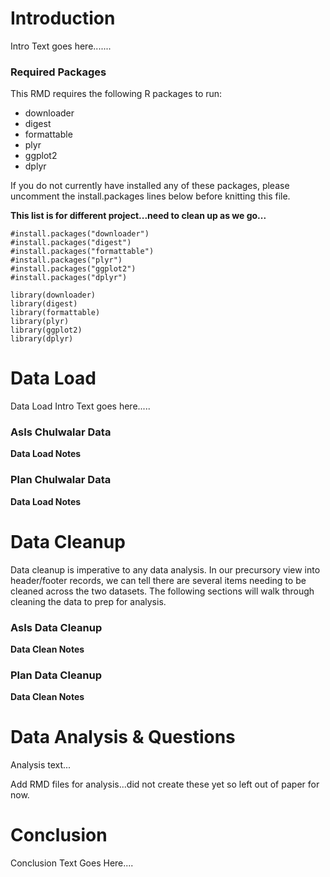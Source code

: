 Introduction
============

Intro Text goes here.......

### Required Packages

This RMD requires the following R packages to run:

-   downloader
-   digest
-   formattable
-   plyr
-   ggplot2
-   dplyr

If you do not currently have installed any of these packages, please
uncomment the install.packages lines below before knitting this file.

**This list is for different project...need to clean up as we go...**

    #install.packages("downloader")
    #install.packages("digest")
    #install.packages("formattable")
    #install.packages("plyr")
    #install.packages("ggplot2")
    #install.packages("dplyr")

    library(downloader)
    library(digest)
    library(formattable)
    library(plyr)
    library(ggplot2)
    library(dplyr)

Data Load
=========

Data Load Intro Text goes here.....

### AsIs Chulwalar Data

**Data Load Notes**

### Plan Chulwalar Data

**Data Load Notes**

Data Cleanup
============

Data cleanup is imperative to any data analysis. In our precursory view
into header/footer records, we can tell there are several items needing
to be cleaned across the two datasets. The following sections will walk
through cleaning the data to prep for analysis.

### AsIs Data Cleanup

**Data Clean Notes**

### Plan Data Cleanup

**Data Clean Notes**

Data Analysis & Questions
=========================

Analysis text...

Add RMD files for analysis...did not create these yet so left out of
paper for now.

Conclusion
==========

Conclusion Text Goes Here....

